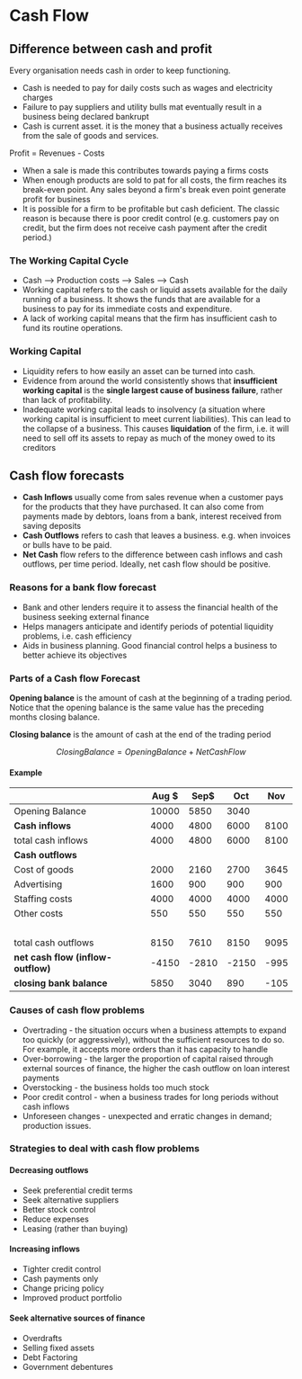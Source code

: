 # Cash Flow

## Difference between cash and profit

Every organisation needs cash in order to keep functioning. 

 - Cash is needed to pay for daily costs such as wages and electricity charges
 - Failure to pay suppliers and utility bulls mat eventually result in a business being declared bankrupt
 - Cash is current asset. it is the money that a business actually receives from the sale of goods and services. 


Profit = Revenues - Costs

 - When a sale is made this contributes towards paying a firms costs
 - When enough products are sold to pat for all costs, the firm reaches its break-even point. Any sales beyond a firm's break even point generate profit for business
 - It is possible for a firm to be profitable but cash deficient. The classic reason is because there is poor credit control (e.g. customers pay on credit, but the firm does not receive cash payment after the credit period.)

### The Working Capital Cycle
 - Cash --> Production costs --> Sales --> Cash
 - Working capital refers to the cash or liquid assets available for the daily running of a business. It shows the funds that are available for a business to pay for its immediate costs and expenditure. 
 - A lack of working capital means that the firm has insufficient cash to fund its routine operations. 


### Working Capital

 - Liquidity refers to how easily an asset can be turned into cash.
 - Evidence from around the world consistently shows that **insufficient working capital** is the **single largest cause of business failure**, rather than lack of profitability. 
 - Inadequate working capital leads to insolvency (a situation where working capital is insufficient to meet current liabilities). This can lead to the collapse of a business. This causes **liquidation** of the firm, i.e. it will need to sell off its assets to repay as much of the money owed to its creditors

## Cash flow forecasts

 - **Cash Inflows** usually come from sales revenue when a customer pays for the products that they have purchased. It can also come from payments made by debtors, loans from a bank, interest received from saving deposits
 - **Cash Outflows** refers to cash that leaves a business. e.g. when invoices or bulls have to be paid.
 - **Net Cash** flow refers to the difference between cash inflows and cash outflows, per time period. Ideally, net cash flow should be positive.

### Reasons for a bank flow forecast
- Bank and other lenders require it to assess the financial health of the business seeking external finance
- Helps managers anticipate and identify periods of potential liquidity problems, i.e. cash efficiency
- Aids in business planning. Good financial control helps a business to better achieve its objectives


### Parts of a Cash flow Forecast

**Opening balance** is the amount of cash at the beginning of a trading period. Notice that the opening balance is the same value has the preceding months closing balance.

**Closing balance** is the amount of cash at the end of the trading period

$$ClosingBalance=OpeningBalance + NetCashFlow$$


#### Example
|                                | Aug $ | Sep$  | Oct   | Nov  |
| ------------------------------ | ----- | ----- | ----- | ---- |
| Opening Balance                | 10000 | 5850  | 3040  |      |
| **Cash inflows**               | 4000  | 4800  | 6000  | 8100 |
| total cash inflows             | 4000  | 4800  | 6000  | 8100 |
| **Cash outflows**              |       |       |       |      |
| Cost of goods                  | 2000  | 2160  | 2700  | 3645 |
| Advertising                    | 1600  | 900   | 900   | 900  |
| Staffing costs                 | 4000  | 4000  | 4000  | 4000 |
| Other costs                    | 550   | 550   | 550   | 550  |
| <br>                              |       |       |       |      |
| total cash outflows            | 8150  | 7610  | 8150  | 9095 |
| **net cash flow (inflow-outflow)** | -4150 | -2810 | -2150 | -995 |
| **closing bank balance**           | 5850  | 3040  | 890   | -105 | 



### Causes of cash flow problems
 - Overtrading - the situation occurs when a business attempts to expand too quickly (or aggressively), without the sufficient resources to do so. For example, it accepts more orders than it has capacity to handle
 - Over-borrowing - the larger the proportion of capital raised through external sources of finance, the higher the cash outflow on loan interest payments
 - Overstocking - the business holds too much stock
 - Poor credit control - when a business trades for long periods without cash inflows
 - Unforeseen changes - unexpected and erratic changes in demand; production issues.


### Strategies to deal with cash flow problems

#### Decreasing outflows
 - Seek preferential credit terms
 - Seek alternative suppliers
 - Better stock control
 - Reduce expenses
 - Leasing (rather than buying)


#### Increasing inflows
 - Tighter credit control
 - Cash payments only
 - Change pricing policy
 - Improved product portfolio

#### Seek alternative sources of finance
 - Overdrafts
 - Selling fixed assets
 - Debt Factoring
 - Government debentures

